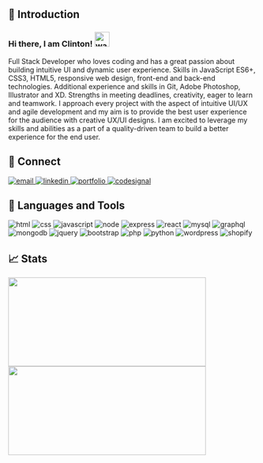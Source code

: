 ## 🧔 Introduction

### Hi there, I am Clinton! <img src="https://camo.githubusercontent.com/2c963913fd6b5e288e1062b53c8b5a6cab457c7827d3ecb2e29ca7c142875c5f/68747470733a2f2f64726976652e676f6f676c652e636f6d2f75633f6578706f72743d766965772669643d315644415452425a586e5238375f74765a46614731442d53724b74366f41485169" width="30" height="30" alt="wave"></h2>

Full Stack Developer who loves coding and has a great passion about building intuitive UI and dynamic user experience. Skills in JavaScript ES6+, CSS3, HTML5, responsive web design, front-end and back-end technologies. Additional experience and skills in Git, Adobe Photoshop, Illustrator and XD. Strengths in meeting deadlines, creativity, eager to learn and teamwork. I approach every project with the aspect of intuitive UI/UX and agile development and my aim is to provide the best user experience for the audience with creative UX/UI designs. I am excited to leverage my skills and abilities as a part of a quality-driven team to build a better experience for the end user.

## 🤝 Connect
<p>
  <span><a href="mailto:pravton_dev@outlook.com" rel="noreferrer">
    <img src="https://img.shields.io/badge/email-34A853?style=for-the-badge&logo=minutemailer&logoColor=white" alt="email"> 
  </a></span>
  <span><a href="https://www.linkedin.com/in/pravton/"> 
    <img src="https://img.shields.io/badge/LinkedIn-0077B5?style=for-the-badge&logo=linkedin&logoColor=white" alt="linkedin">
  </a></span>
    <span><a href="https://pravton.com"> 
    <img src="https://img.shields.io/badge/Portfolio-cf455c?style=for-the-badge&logo=c&logoColor=white" alt="portfolio">
  </a></span>
  <span><a href="https://app.codesignal.com/profile/pravton"> 
    <img src="https://img.shields.io/badge/CodeSignal-33485F?style=for-the-badge&logo=codersrank&logoColor=white" alt="codesignal">
  </a></span>
</p>


## 🧰 Languages and Tools
<p align="left">
  <img src="https://img.shields.io/badge/HTML5-E34F26?style=for-the-badge&logo=html5&logoColor=white" alt="html">    
  <img src="https://img.shields.io/badge/CSS3-1572B6?style=for-the-badge&logo=css3&logoColor=white" alt="css"> 
  <img src="https://img.shields.io/badge/JavaScript-F7DF1E?style=for-the-badge&logo=javascript&logoColor=black" alt="javascript"> 
  <img src="https://img.shields.io/badge/Node.js-43853D?style=for-the-badge&logo=node.js&logoColor=white" alt="node"> 
  <img src="https://img.shields.io/badge/Express.js-404D59?style=for-the-badge" alt="express"> 
  <img src="https://img.shields.io/badge/React-20232A?style=for-the-badge&logo=react&logoColor=61DAFB" alt="react"> 
  <img src="https://img.shields.io/badge/MySQL-00618A?style=for-the-badge&logo=mysql&logoColor=white" alt="mysql">
  <img src="https://img.shields.io/badge/GraphQL-DE33A6?style=for-the-badge&logo=graphql&logoColor=white" alt="graphql">
  <img src="https://img.shields.io/badge/MongoDB-4EA94B?style=for-the-badge&logo=mongodb&logoColor=white" alt="mongodb"> 
  <img src="https://img.shields.io/badge/jQuery-0769AD?style=for-the-badge&logo=jquery&logoColor=white" alt="jquery"> 
  <img src="https://img.shields.io/badge/Bootstrap-563D7C?style=for-the-badge&logo=bootstrap&logoColor=white" alt="bootstrap"> 
  <img src="https://img.shields.io/badge/PHP-777BB3?style=for-the-badge&logo=php&logoColor=white" alt="php"> 
  <img src="https://img.shields.io/badge/Python-3776AB?style=for-the-badge&logo=python&logoColor=white" alt="python"> 
  <img src="https://img.shields.io/badge/Wordpress-5599CA?style=for-the-badge&logo=wordpress&logoColor=white" alt="wordpress">
  <img src="https://img.shields.io/badge/Shopify-55972D?style=for-the-badge&logo=wordpress&logoColor=white" alt="shopify">
</p>


## 📈 Stats

<p align="left">
<a href="https://github.com/pravton">
  <img height="180em" width="400px" src="https://github-readme-stats-eight-theta.vercel.app/api?username=pravton&show_icons=true&theme=dracula&include_all_commits=true&count_private=true"/>
  <img height="180em" width="400px" src="https://github-readme-stats-eight-theta.vercel.app/api/top-langs/?username=pravton&layout=compact&langs_count=8&theme=dracula"/>
</a>
</p>



<!--
**pravton/pravton** is a ✨ _special_ ✨ repository because its `README.md` (this file) appears on your GitHub profile.

Here are some ideas to get you started:

- 🔭 I’m currently working on ...
- 🌱 I’m currently learning ...
- 👯 I’m looking to collaborate on ...
- 🤔 I’m looking for help with ...
- 💬 Ask me about ...
- 📫 How to reach me: ...
- 😄 Pronouns: ...
- ⚡ Fun fact: ...
-->


